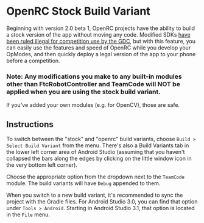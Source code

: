 ﻿# OpenRC Stock Build Variant

Beginning with version 2.0 beta 1, OpenRC projects have the ability to build a stock version of the app
without moving any code. Modified SDKs
[have been ruled illegal for competition use by the GDC](https://ftcforum.usfirst.org/forum/i-first-i-tech-challenge-game-q-and-a-forum-this-is-a-moderated-forum/first-relic-recovery-presented-by-qualcomm-game-q-a-forum/robot-inspection-rules/answers-electrical-materials/50465-control-system-answers?p=63242#post63242),
but with this feature, you can easily use the features and speed of OpenRC while you develop your OpModes,
and then quickly deploy a legal version of the app to your phone before a competition.

### Note: Any modifications you make to any built-in modules other than FtcRobotController and TeamCode will NOT be applied when you are using the stock build variant.
If you've added your own modules (e.g. for OpenCV), those are safe.

## Instructions
To switch between the "stock" and "openrc" build variants, choose `Build > Select Build Variant` from the menu.
There's also a Build Variants tab in the lower left corner area of Android Studio  (assuming that you haven't
collapsed the bars along the edges by clicking on the little window icon in the very bottom left corner).

Choose the appropriate option from the dropdown next to the `TeamCode` module. The build variants will have
`Debug` appended to them.

When you switch to a new build variant, it's recommended to sync the project with the Gradle files. 
For Android Studio 3.0, you can find that option under `Tools > Android`. Starting in Android Studio 3.1, that
option is located in the `File` menu.